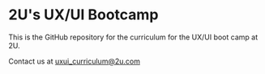# 2U's UX/UI Bootcamp

This is the GitHub repository for the curriculum for the UX/UI boot camp at 2U.

Contact us at uxui_curriculum@2u.com
